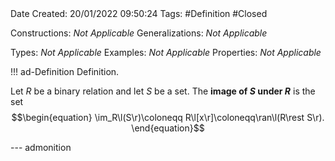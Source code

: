 <br />
<br />

Date Created: 20/01/2022 09:50:24
Tags: #Definition #Closed 

Constructions: _Not Applicable_
Generalizations: _Not Applicable_

Types: _Not Applicable_
Examples: _Not Applicable_ 
Properties: _Not Applicable_

!!! ad-Definition Definition.

Let $R$ be a binary relation and let $S$ be a set. The **image of $S$ under $R$** is the set
$$\begin{equation}
    \im_R\l(S\r)\coloneqq R\l[x\r]\coloneqq\ran\l(R\rest S\r).
\end{equation}$$

--- admonition
